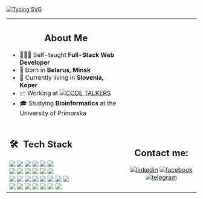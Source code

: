 [![Typing SVG](http://readme-typing-svg.herokuapp.com?font=Chakra+Petch&weight=500&size=54&pause=2000&duration=3000&color=ff7372&random=false&width=435&height=80&lines=Hey%2C+I+am+Anna+%3A%29)](https://git.io/typing-svg) 
 
<table>
  <tr>
    <td>
      <h2 align="center">About Me</h2>
      <ul>
        <li> 👩🏻‍💻  Self-taught <b>Full-Stack Web Developer</b></li>
        <li> 🏡  Born in <b>Belarus, Minsk</b></li>
        <li> 📍  Currently living in <b>Slovenia, Koper</b></li>
        <li> 📈  Working at <a href="https://codetalkers.eu/"><img src="http://readme-typing-svg.herokuapp.com?font=Chakra+Petch&weight=500&size=16&duration=2500&vCenter=true&pause=2000000&color=7EE8CC&repeat=false&random=false&width=435&height=13&lines=%3CCODE+TALKERS%2F%3E" alt="CODE TALKERS" /></a></li>
        <li> 🎓  Studying <b>Bioinformatics</b> at the University of Primorska</li>
      </ul>
    </td>
    <td>
      <img src="http://github-profile-summary-cards.vercel.app/api/cards/stats?username=miletovaa&theme=aura_dark" alt="" />
    </td>
  </tr>
  <tr>
    
   <td>
     <h2> 🛠 &nbsp;Tech Stack</h2>
     <img src="https://img.shields.io/badge/-JavaScript-05122A?style=flat&logo=javascript"/>
     <img src="https://img.shields.io/badge/-TypeScript-05122A?style=flat&logo=typescript"/>
     <img src="https://img.shields.io/badge/-React-05122A?style=flat&logo=react"/>
     <img src="https://img.shields.io/badge/-Redux-05122A?style=flat&logo=redux"/>
     <img src="https://img.shields.io/badge/-JQuery-05122A?style=flat&logo=jquery"/>
     <img src="https://img.shields.io/badge/-Alpine.js-05122A?style=flat&logo=alpine.js"/>
     <br>
     <img src="https://img.shields.io/badge/-PHP-05122A?style=flat&logo=php"/>
     <img src="https://img.shields.io/badge/-Laravel-05122A?style=flat&logo=laravel"/>
     <img src="https://img.shields.io/badge/-WordPress-05122A?style=flat&logo=wordpress"/>
     <img src="https://img.shields.io/badge/-Sage-05122A?style=flat&logo=roots+sage"/>
     <img src="https://img.shields.io/badge/-PrestaShop-05122A?style=flat&logo=prestashop"/>
     <img src="https://img.shields.io/badge/-Shopify-05122A?style=flat&logo=shopify"/>
     <br>
     <img src="https://img.shields.io/badge/-HTML-05122A?style=flat&logo=HTML5"/>
     <img src="https://img.shields.io/badge/-CSS-05122A?style=flat&logo=CSS3"/>
     <img src="https://img.shields.io/badge/-Bootstrap-05122A?style=flat&logo=bootstrap"/>
     <img src="https://img.shields.io/badge/-Tailwind-05122A?style=flat&logo=tailwind+css"/>
     <img src="https://img.shields.io/badge/-MySQL-05122A?style=flat&logo=mysql"/>
     <img src="https://img.shields.io/badge/-npm-05122A?style=flat&logo=npm"/>
     <img src="https://img.shields.io/badge/-yarn-05122A?style=flat&logo=yarn"/>
     <img src="https://img.shields.io/badge/-Python-05122A?style=flat&logo=python"/>
     <br>
     <img src="https://img.shields.io/badge/-Linux-05122A?style=flat&logo=linux"/>
     <img src="https://img.shields.io/badge/-Visual%20Studio%20Code-05122A?style=flat&logo=visual-studio-code&logoColor=007ACC"/>
     <img src="https://img.shields.io/badge/-Docker-05122A?style=flat&logo=docker"/>
     <img src="https://img.shields.io/badge/-Git-05122A?style=flat&logo=git"/>
     <img src="https://img.shields.io/badge/-Github-05122A?style=flat&logo=github"/>
     <img src="https://img.shields.io/badge/-Gitlab-05122A?style=flat&logo=gitlab"/>
     <img src="https://img.shields.io/badge/-Jira-05122A?style=flat&logo=jira"/>
   </td>
    <td align="center">
      <h2><b>Contact me:</b></h2>
      <a href="https://www.linkedin.com/in/anna-miletova-816369259/"><img src="https://img.shields.io/badge/linkedin-0A66C2?style=for-the-badge&logo=linkedin&logoColor=white" alt="linkedin" /></a>
      <a href="https://www.facebook.com/profile.php?id=100015059113427"><img src="https://img.shields.io/badge/facebook-1877F2?style=for-the-badge&logo=facebook&logoColor=white" alt="facebook" /></a>
      <a href="https://t.me/amivaa"><img src="https://img.shields.io/badge/telegram-229ED9?style=for-the-badge&logo=telegram&logoColor=white" alt="telegram" /></a>
    </td>
  </tr>
</table>

<!--
## About Me

- 👩🏻‍💻 Self-taught Full-Stack Web Developer

- 🏡 Born in Belarus, Minsk

- 📍 Currently in Slovenia, Koper

- 📈 Working at  [![Typing SVG](http://readme-typing-svg.herokuapp.com?font=Chakra+Petch&weight=500&size=16&duration=1500&pause=2000000&color=7EE8CC&vCenter=true&repeat=false&random=false&width=435&height=13&lines=%3CCODE+TALKERS%2F%3E)](https://codetalkers.eu/)

- 🎓 Studying Bioinformatics at the University of Primorska

 ![](http://github-profile-summary-cards.vercel.app/api/cards/profile-details?username=miletovaa&theme=aura_dark) 

 ![](http://github-profile-summary-cards.vercel.app/api/cards/stats?username=miletovaa&theme=aura_dark) 


## Contact Me

[![linkedin](https://img.shields.io/badge/linkedin-0A66C2?style=for-the-badge&logo=linkedin&logoColor=white)](https://www.linkedin.com/in/anna-miletova-816369259/)
[![twitter](https://img.shields.io/badge/twitter-1DA1F2?style=for-the-badge&logo=twitter&logoColor=white)](https://twitter.com/AnnaMiletova)
[![telegram](https://img.shields.io/badge/telegram-229ED9?style=for-the-badge&logo=telegram&logoColor=white)](https://t.me/amivaa)
[![facebook](https://img.shields.io/badge/facebook-1877F2?style=for-the-badge&logo=facebook&logoColor=white)](https://www.facebook.com/profile.php?id=100015059113427)
-->
